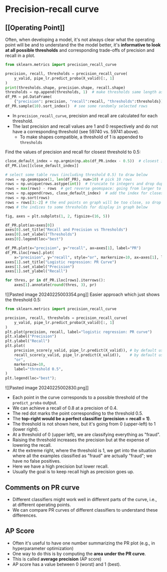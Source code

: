 # Precision-recall curve
## [[Operating Point]]
Often, when developing a model, it's not always clear what the operating point will be and to understand the the model better, it's **informative to look at all possible thresholds** and corresponding trade-offs of precision and recall in a plot.  

```python
from sklearn.metrics import precision_recall_curve

precision, recall, thresholds = precision_recall_curve(
    y_valid, pipe_lr.predict_proba(X_valid)[:, 1]
)
print(thresholds.shape, precision.shape, recall.shape)
thresholds = np.append(thresholds, 1)  # make thresholds same length as precision and recall
df_PR = pd.DataFrame(
    {"precision": precision, "recall":recall, "thresholds":thresholds}).set_index("thresholds")
df_PR.sample(10).sort_index()  # see some randomly selected rows
```
- In `precision_recall_curve`, precision and recall are calculated for each threshold.
- The last precision and recall values are 1 and 0 respectively and do not have a corresponding threshold (see 59740 vs. 59741 above).
	- To make shapes compatible, a threshold of 1 is appended to `thresholds`

Find the values of precision and recall for closest threshold to 0.5:
```python
close_default_index = np.argmin(np.abs(df_PR.index - 0.5))  # closest index to 0.5
df_PR.iloc[[close_default_index]]

# select some table rows (including threshold 0.5) to draw below
rows = np.geomspace(1, len(df_PR), num=10) # pick 10 rows
rows = np.unique(rows.astype(int))  # truncate to integers and drop duplicates
rows = max(rows) - rows  # get reverse geomspace: going from larger to shorter distances
rows = np.append(rows, close_default_index)  # add the index for closest threshold to 0.5
rows = np.sort(rows)
rows = rows[3:-2] # the end points on graph will be too close, so drop some points at both ends
rows # the indices to some thresholds for display in graph below

fig, axes = plt.subplots(1, 2, figsize=(16, 5))

df_PR.plot(ax=axes[0])
axes[0].set_title("Recall and Precision vs Thresholds")
axes[0].set_xlabel("Thresholds")
axes[0].legend(loc="best")

df_PR.plot(x="precision", y="recall", ax=axes[1], label="PR")
df_PR.iloc[rows].plot(
    x="precision", y="recall", style="or", markersize=10, ax=axes[1], label="Thresholds")
axes[1].set_title("Logistic regression: PR Curve")
axes[1].set_xlabel("Precision")
axes[1].set_ylabel("Recall")

for thres, pr in df_PR.iloc[rows].iterrows():
    axes[1].annotate(round(thres, 3), pr)
```
![[Pasted image 20240225003354.png]]
Easier approach which just shows the threshold 0.5:
```python
from sklearn.metrics import precision_recall_curve

precision, recall, thresholds = precision_recall_curve(
    y_valid, pipe_lr.predict_proba(X_valid)[:, 1]
)
plt.plot(precision, recall, label="logistic regression: PR curve")
plt.xlabel("Precision")
plt.ylabel("Recall")
plt.plot(
    precision_score(y_valid, pipe_lr.predict(X_valid)), # by default uses threshold = 0.5
    recall_score(y_valid, pipe_lr.predict(X_valid)),    # by default uses threshold = 0.5
    "or",
    markersize=10,
    label="threshold 0.5",
)
plt.legend(loc="best");
```

![[Pasted image 20240225002830.png]]
- Each point in the curve corresponds to a possible threshold of the `predict_proba` output. 
- We can achieve a recall of 0.8 at a precision of 0.4. 
- The red dot marks the point corresponding to the threshold 0.5.
- The **top-right would be a perfect classifier (precision = recall = 1)**.
- The threshold is not shown here, but it's going from 0 (upper-left) to 1 (lower right).
- At a threshold of 0 (upper left), we are classifying everything  as "fraud".
- Raising the threshold increases the precision but at the expense of lowering the recall. 
- At the extreme right, where the threshold is 1, we get into the situation where all the examples classified as "fraud" are actually "fraud"; we have no false positives. 
- Here we have a high precision but lower recall. 
- Usually the goal is to keep recall high as precision goes up. 
## Comments on PR curve
- Different classifiers might work well in different parts of the curve, i.e., at different operating points.   
- We can compare PR curves of different classifiers to understand these differences. 

## AP Score
- Often it's useful to have one number summarizing the PR plot (e.g., in hyperparameter optimization)
- One way to do this is by computing the **area under the PR curve**.
- This is called **average precision** (AP score)
- AP score has a value between 0 (worst) and 1 (best). 